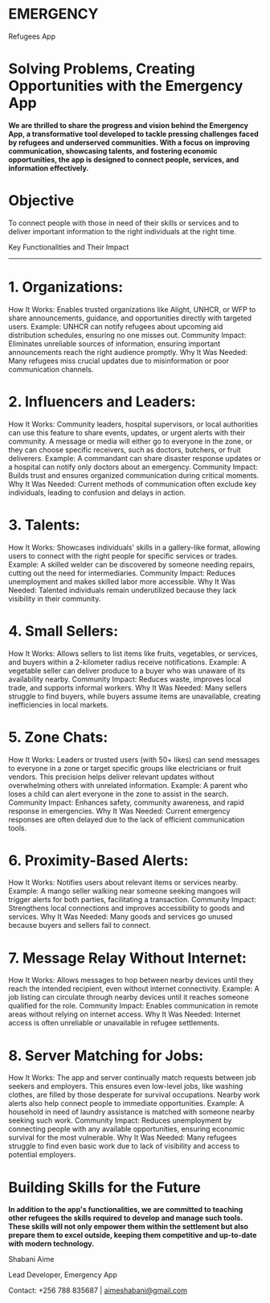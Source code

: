 # EMERGENCY
Refugees App


# Solving Problems, Creating Opportunities with the Emergency App 

**We are thrilled to share the progress and vision behind the Emergency App, a transformative tool developed to tackle pressing challenges faced by refugees and underserved communities. With a focus on** **improving communication, showcasing talents, and fostering economic opportunities, the app is designed to connect people, services, and information effectively.**

# **Objective**

To connect people with those in need of their skills or services and to deliver important information to the right individuals at the right time.

Key Functionalities and Their Impact

---

# 1. Organizations:

How It Works: Enables trusted organizations like Alight, UNHCR, or WFP to share announcements, guidance, and opportunities directly with targeted users.
Example: UNHCR can notify refugees about upcoming aid distribution schedules, ensuring no one misses out.
Community Impact: Eliminates unreliable sources of information, ensuring important announcements reach the right audience promptly.
Why It Was Needed: Many refugees miss crucial updates due to misinformation or poor communication channels.

# 2. Influencers and Leaders:

How It Works: Community leaders, hospital supervisors, or local authorities can use this feature to share events, updates, or urgent alerts with their community. A message or media will either go to everyone in the zone, or they can choose specific receivers, such as doctors, butchers, or fruit deliverers.
Example: A commandant can share disaster response updates or a hospital can notify only doctors about an emergency.
Community Impact: Builds trust and ensures organized communication during critical moments.
Why It Was Needed: Current methods of communication often exclude key individuals, leading to confusion and delays in action.

# 3. Talents:

How It Works: Showcases individuals' skills in a gallery-like format, allowing users to connect with the right people for specific services or trades.
Example: A skilled welder can be discovered by someone needing repairs, cutting out the need for intermediaries.
Community Impact: Reduces unemployment and makes skilled labor more accessible.
Why It Was Needed: Talented individuals remain underutilized because they lack visibility in their community.

# 4. Small Sellers:

How It Works: Allows sellers to list items like fruits, vegetables, or services, and buyers within a 2-kilometer radius receive notifications.
Example: A vegetable seller can deliver produce to a buyer who was unaware of its availability nearby.
Community Impact: Reduces waste, improves local trade, and supports informal workers.
Why It Was Needed: Many sellers struggle to find buyers, while buyers assume items are unavailable, creating inefficiencies in local markets.

# 5. Zone Chats:

How It Works: Leaders or trusted users (with 50+ likes) can send messages to everyone in a zone or target specific groups like electricians or fruit vendors. This precision helps deliver relevant updates without overwhelming others with unrelated information.
Example: A parent who loses a child can alert everyone in the zone to assist in the search.
Community Impact: Enhances safety, community awareness, and rapid response in emergencies.
Why It Was Needed: Current emergency responses are often delayed due to the lack of efficient communication tools.

# 6. Proximity-Based Alerts:

How It Works: Notifies users about relevant items or services nearby.
Example: A mango seller walking near someone seeking mangoes will trigger alerts for both parties, facilitating a transaction.
Community Impact: Strengthens local connections and improves accessibility to goods and services.
Why It Was Needed: Many goods and services go unused because buyers and sellers fail to connect.

# 7. Message Relay Without Internet:

How It Works: Allows messages to hop between nearby devices until they reach the intended recipient, even without internet connectivity.
Example: A job listing can circulate through nearby devices until it reaches someone qualified for the role.
Community Impact: Enables communication in remote areas without relying on internet access.
Why It Was Needed: Internet access is often unreliable or unavailable in refugee settlements.

# 8. Server Matching for Jobs:

How It Works: The app and server continually match requests between job seekers and employers. This ensures even low-level jobs, like washing clothes, are filled by those desperate for survival occupations. Nearby work alerts also help connect people to immediate opportunities.
Example: A household in need of laundry assistance is matched with someone nearby seeking such work.
Community Impact: Reduces unemployment by connecting people with any available opportunities, ensuring economic survival for the most vulnerable.
Why It Was Needed: Many refugees struggle to find even basic work due to lack of visibility and access to potential employers.

# Building Skills for the Future
**In addition to the app's functionalities, we are committed to teaching other refugees the skills required to develop and manage such tools.** 
**These skills will not only empower them within the settlement but also prepare them to excel outside, keeping them competitive and up-to-date with modern technology.**

Shabani Aime

Lead Developer, Emergency App

Contact: +256 788 835687 | aimeshabani@gmail.com
